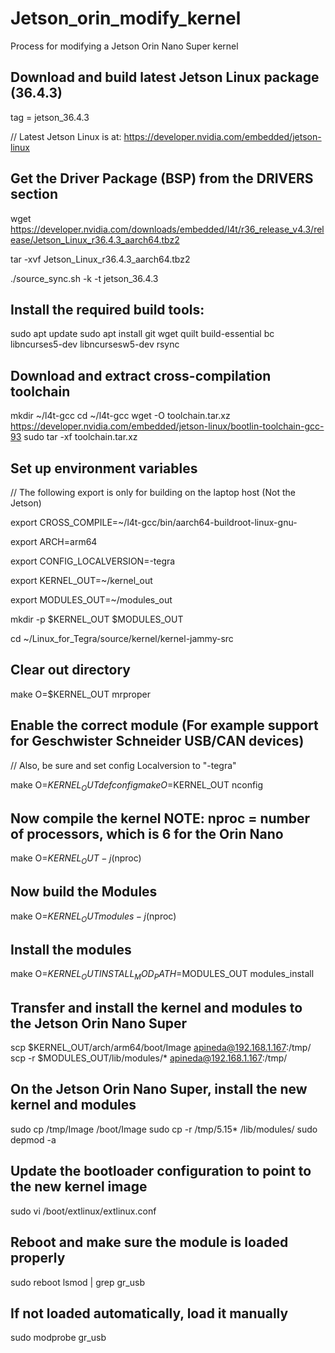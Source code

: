 # Jetson_orin_modify_kernel
Process for modifying a Jetson Orin Nano Super  kernel

## Download and build latest Jetson Linux package (36.4.3)
tag = jetson_36.4.3 

// Latest Jetson Linux is at:
https://developer.nvidia.com/embedded/jetson-linux

## Get the Driver Package (BSP) from the DRIVERS section

wget https://developer.nvidia.com/downloads/embedded/l4t/r36_release_v4.3/release/Jetson_Linux_r36.4.3_aarch64.tbz2

tar -xvf Jetson_Linux_r36.4.3_aarch64.tbz2

./source_sync.sh -k -t jetson_36.4.3

## Install the required build tools:

sudo apt update
sudo apt install git wget quilt build-essential bc libncurses5-dev libncursesw5-dev rsync


## Download and extract cross-compilation toolchain

mkdir ~/l4t-gcc
cd ~/l4t-gcc
wget -O toolchain.tar.xz https://developer.nvidia.com/embedded/jetson-linux/bootlin-toolchain-gcc-93
sudo tar -xf toolchain.tar.xz

## Set up environment variables
// The following export is only for building on the laptop host (Not the Jetson)

export CROSS_COMPILE=~/l4t-gcc/bin/aarch64-buildroot-linux-gnu-

export ARCH=arm64

export CONFIG_LOCALVERSION=-tegra

export KERNEL_OUT=~/kernel_out

export MODULES_OUT=~/modules_out

mkdir -p $KERNEL_OUT $MODULES_OUT


cd ~/Linux_for_Tegra/source/kernel/kernel-jammy-src

## Clear out directory

make O=$KERNEL_OUT mrproper

## Enable the correct module  (For example support for Geschwister Schneider USB/CAN devices)
// Also, be sure and set config Localversion to "-tegra"

make O=$KERNEL_OUT defconfig
make O=$KERNEL_OUT nconfig

## Now compile the kernel  NOTE: nproc = number of processors, which is 6 for the Orin Nano
make O=$KERNEL_OUT -j$(nproc)

## Now build the Modules

make O=$KERNEL_OUT modules -j$(nproc)

## Install the modules

make O=$KERNEL_OUT INSTALL_MOD_PATH=$MODULES_OUT modules_install

## Transfer and install the kernel and modules to the Jetson Orin Nano Super

scp $KERNEL_OUT/arch/arm64/boot/Image apineda@192.168.1.167:/tmp/
scp -r $MODULES_OUT/lib/modules/* apineda@192.168.1.167:/tmp/

## On the Jetson Orin Nano Super, install the new kernel and modules

sudo cp /tmp/Image /boot/Image
sudo cp -r /tmp/5.15* /lib/modules/
sudo depmod -a

## Update the bootloader configuration to point to the new kernel image
sudo vi /boot/extlinux/extlinux.conf

## Reboot and make sure the module is loaded properly
sudo reboot
lsmod | grep gr_usb

## If not loaded automatically, load it manually
sudo modprobe gr_usb









